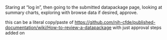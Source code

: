 Staring at “log in”, then going to the submitted datapackage page, looking at summary charts, exploring with browse data if desired, approve.

this can be a literal copy/paste of https://github.com/nih-cfde/published-documentation/wiki/How-to-review-a-datapackage with just approval steps added on